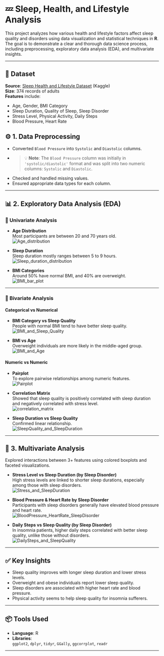 # 💤 Sleep, Health, and Lifestyle Analysis

This project analyzes how various health and lifestyle factors affect sleep quality and disorders using data visualization and statistical techniques in **R**. The goal is to demonstrate a clear and thorough data science process, including preprocessing, exploratory data analysis (EDA), and multivariate insights.

---

## 📁 Dataset

**Source**: [Sleep Health and Lifestyle Dataset](https://www.kaggle.com/datasets/equbalu/sleep-health-and-lifestyle-dataset) (Kaggle)  
**Size**: 374 records of adults  
**Features** include:
- Age, Gender, BMI Category
- Sleep Duration, Quality of Sleep, Sleep Disorder
- Stress Level, Physical Activity, Daily Steps
- Blood Pressure, Heart Rate

## ⚙️ 1. Data Preprocessing

- Converted `Blood Pressure` into `Systolic` and `Diastolic` columns.
- > 💡 **Note**: The `Blood Pressure` column was initially in `'systolic/diastolic'` format and was split into two numeric columns: `Systolic` and `Diastolic`.
- Checked and handled missing values.
- Ensured appropriate data types for each column.

---

## 📊 2. Exploratory Data Analysis (EDA)

### 🔹 Univariate Analysis

- **Age Distribution**  
  Most participants are between 20 and 70 years old.  
  ![Age_distribution](images/Age_distribution.png)

- **Sleep Duration**  
  Sleep duration mostly ranges between 5 to 9 hours.  
  ![Sleep_duration_distribution](images/Sleep_duration_distribution.png)

- **BMI Categories**  
  Around 50% have normal BMI, and 40% are overweight.  
  ![BMI_bar_plot](images/BMI_bar_plot.png)

---
### 🔹 Bivariate Analysis

#### Categorical vs Numerical

- **BMI Category vs Sleep Quality**  
  People with normal BMI tend to have better sleep quality.  
  ![BMI_and_Sleep_Quality](images/BMI_and_Sleep_Quality.png)

- **BMI vs Age**  
  Overweight individuals are more likely in the middle-aged group.  
  ![BMI_and_Age](images/BMI_and_Age.png)

#### Numeric vs Numeric

- **Pairplot**  
  To explore pairwise relationships among numeric features.  
  ![Pairplot](images/Pairplot.png)

- **Correlation Matrix**  
  Showed that sleep quality is positively correlated with sleep duration and negatively correlated with stress level.  
  ![correlation_matrix](images/correlation_matrix.png)

- **Sleep Duration vs Sleep Quality**  
  Confirmed linear relationship.  
  ![SleepQuality_and_SleepDuration](images/SleepQuality_and_SleepDuration.png)

---
## 🔺 3. Multivariate Analysis

Explored interactions between 3+ features using colored boxplots and faceted visualizations.

- **Stress Level vs Sleep Duration (by Sleep Disorder)**  
  High stress levels are linked to shorter sleep durations, especially among those with sleep disorders.  
  ![Stress_and_SleepDuration](images/Stress_and_SleepDuration.png)

- **Blood Pressure & Heart Rate by Sleep Disorder**  
  Participants with sleep disorders generally have elevated blood pressure and heart rate.  
  ![BloodPressure_HeartRate_SleepDisorder](images/BloodPressure_HeartRate_SleepDisorder.png)

- **Daily Steps vs Sleep Quality (by Sleep Disorder)**  
  In insomnia patients, higher daily steps correlated with better sleep quality, unlike those without disorders.  
  ![DailySteps_and_SleepQuality](images/DailySteps_and_SleepQuality.png)

---

## ✅ Key Insights

- Sleep quality improves with longer sleep duration and lower stress levels.
- Overweight and obese individuals report lower sleep quality.
- Sleep disorders are associated with higher heart rate and blood pressure.
- Physical activity seems to help sleep quality for insomnia sufferers.

---

## 📦 Tools Used

- **Language**: R  
- **Libraries**:  
  `ggplot2`, `dplyr`, `tidyr`, `GGally`, `ggcorrplot`, `readr`

---
